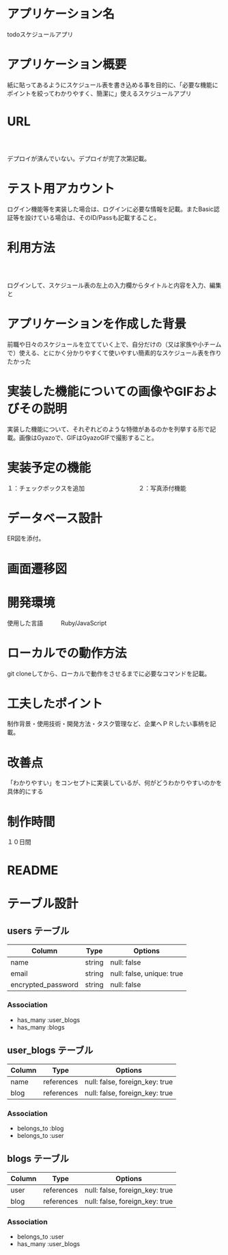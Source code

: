 # アプリケーション名　　　　　	
todoスケジュールアプリ

# アプリケーション概要　　　　
紙に貼ってあるようにスケジュール表を書き込める事を目的に、「必要な機能にポイントを絞ってわかりやすく、簡潔に」使えるスケジュールアプリ

# URL	　　　　　　　　　　　　　　　　　　　　　　　　　
デプロイが済んでいない。デプロイが完了次第記載。

# テスト用アカウント　　　　　　　　
ログイン機能等を実装した場合は、ログインに必要な情報を記載。またBasic認証等を設けている場合は、そのID/Passも記載すること。

# 利用方法	　　　　　　　　　　　　　　　　　
ログインして、スケジュール表の左上の入力欄からタイトルと内容を入力、編集と

# アプリケーションを作成した背景
前職や日々のスケジュールを立てていく上で、自分だけの（又は家族や小チームで）使える、とにかく分かりやすくて使いやすい簡素的なスケジュール表を作りたかった

# 実装した機能についての画像やGIFおよびその説明
実装した機能について、それぞれどのような特徴があるのかを列挙する形で記載。画像はGyazoで、GIFはGyazoGIFで撮影すること。


# 実装予定の機能	
１：チェックボックスを追加　　　　　　　　　２：写真添付機能

# データベース設計	
ER図を添付。

# 画面遷移図	

# 開発環境	
使用した言語　　　Ruby/JavaScript

# ローカルでの動作方法
git cloneしてから、ローカルで動作をさせるまでに必要なコマンドを記載。

# 工夫したポイント	
制作背景・使用技術・開発方法・タスク管理など、企業へＰＲしたい事柄を記載。

# 改善点	　　
「わかりやすい」をコンセプトに実装しているが、何がどうわかりやすいのかを具体的にする

# 制作時間	
１０日間

# README

# テーブル設計

## users テーブル

| Column             | Type   | Options     |
| ------------------ | ------ | ----------- |
| name               | string | null: false |
| email              | string | null: false, unique: true |
| encrypted_password | string | null: false |

### Association
- has_many :user_blogs
- has_many :blogs

## user_blogs テーブル

| Column | Type       | Options                        |
| ------ | ---------- | ------------------------------ |
| name   | references | null: false, foreign_key: true |
| blog   | references | null: false, foreign_key: true |

### Association

- belongs_to :blog
- belongs_to :user


## blogs テーブル

| Column  | Type       | Options                        |
| ------- | ---------- | ------------------------------ |
| user    | references | null: false, foreign_key: true |
| blog    | references | null: false, foreign_key: true |

### Association
- belongs_to :user
- has_many :user_blogs

